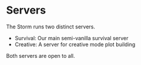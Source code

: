 # Servers

The Storm runs two distinct servers.

-   Survival: Our main semi-vanilla survival server
-   Creative: A server for creative mode plot building

Both servers are open to all.
